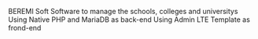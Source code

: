 BEREMI Soft
Software to manage the schools, colleges and universitys
Using Native PHP and MariaDB as back-end
Using Admin LTE Template as frond-end